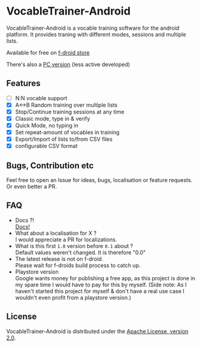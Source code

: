 # VocableTrainer-Android
VocableTrainer-Android is a vocable training software for the android platform.
It provides traning with different modes, sessions and multiple lists.

Available for free on [f-droid store](https://f-droid.org/packages/vocabletrainer.heinecke.aron.vocabletrainer/)  
  
There's also a [PC version](https://github.com/0xpr03/VocableTrainer) (less active developed)

## Features
- [ ] N:N vocable support
- [X] A<->B Random training over multiple lists
- [X] Stop/Continue training sessions at any time
- [X] Classic mode, type in & verify
- [X] Quick Mode, no typing in
- [X] Set repeat-amount of vocables in training
- [X] Export/Import of lists to/from CSV files
- [X] configurable CSV format

## Bugs, Contribution etc
Feel free to open an Issue for ideas, bugs, localisation or feature requests. Or even better a PR.

## FAQ
- Docs ?!  
  [Docs!](https://github.com/0xpr03/VocableTrainer-Android/wiki)
- What about a localisation for X ?  
  I would appreciate a PR for localizations.
- What is this first `1.0` version before `0.1` about ?  
  Default values weren't changed. It is therefore "0.0"
- The latest release is not on f-droid.  
  Please wait for f-droids build process to catch up.
- Playstore version  
  Google wants money for publishing a free app, as this project is done in my spare time I would have to pay for this by myself. (Side note: As I haven't started this project for myself & don't have a real use case I wouldn't even profit from a playstore version.)


## License

VocableTrainer-Android is distributed under the [Apache License, version 2.0](http://www.apache.org/licenses/LICENSE-2.0.html).

